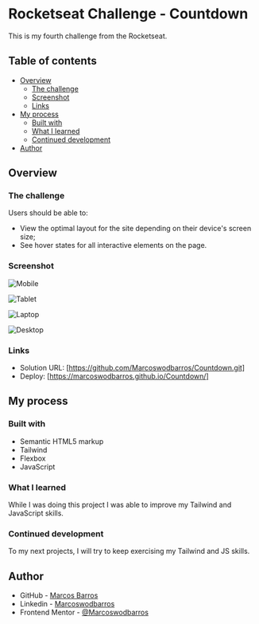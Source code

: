 # Rocketseat Challenge - Countdown

This is my fourth challenge from the Rocketseat.

## Table of contents

- [Overview](#overview)
  - [The challenge](#the-challenge)
  - [Screenshot](#screenshot)
  - [Links](#links)
- [My process](#my-process)
  - [Built with](#built-with)
  - [What I learned](#what-i-learned)
  - [Continued development](#continued-development)
- [Author](#author)


## Overview

### The challenge

Users should be able to:

- View the optimal layout for the site depending on their device's screen size;
- See hover states for all interactive elements on the page.

### Screenshot

![Mobile](https://user-images.githubusercontent.com/108278189/220992869-cce5a0fb-2722-4256-9ea2-9403de4e8c50.png)

![Tablet](https://user-images.githubusercontent.com/108278189/220992887-9fc13cab-3132-47df-b4a8-b81501687d4c.png)

![Laptop](https://user-images.githubusercontent.com/108278189/220992912-7a82470f-3b1a-48c8-bb72-ff569d70f1f5.png)

![Desktop](https://user-images.githubusercontent.com/108278189/220992936-b52a8b02-2538-4ae6-a4d2-f56d65daaa35.png)


### Links

- Solution URL: [https://github.com/Marcoswodbarros/Countdown.git]
- Deploy: [https://marcoswodbarros.github.io/Countdown/]


## My process

### Built with

- Semantic HTML5 markup
- Tailwind
- Flexbox
- JavaScript

### What I learned

While I was doing this project I was able to improve my Tailwind and JavaScript skills.

### Continued development

To my next projects, I will try to keep exercising my Tailwind and JS skills.


## Author

- GitHub - [Marcos Barros](https://github.com/Marcoswodbarros)
- Linkedin - [Marcoswodbarros](www.linkedin.com/in/marcoswodbarros)
- Frontend Mentor - [@Marcoswodbarros](https://www.frontendmentor.io/profile/Marcoswodbarros)

